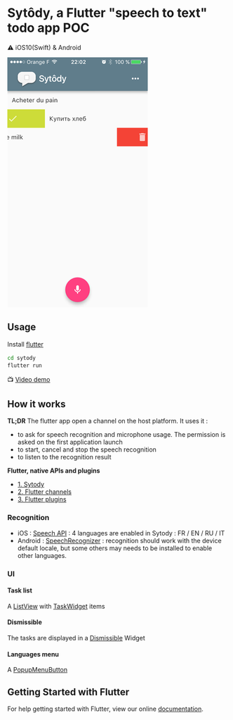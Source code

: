 # Sytôdy, a Flutter "speech to text" todo app POC



:warning: iOS10(Swift) & Android

[![screenshot](screenshot.png)](https://youtu.be/7MGuNZfgGWw)

## Usage

Install [flutter](http://flutter.io)

```bash
cd sytody
flutter run
```

:tv: [Video demo](https://youtu.be/7MGuNZfgGWw)

## How it works

**TL;DR** The flutter app open a channel on the host platform. It uses it :
 
 - to ask for speech recognition and microphone usage. The permission is asked on the first application launch 
 - to start, cancel and stop the speech recognition 
 - to listen to the recognition result
 
 **Flutter, native APIs and plugins**
 
- [1. Sytody](https://medium.com/@rxlabz/flutter-native-apis-and-plugins-1-3-3db651d79a7c)
- [2. Flutter channels](https://medium.com/@rxlabz/flutter-api-natives-et-plugins-2-3-27cbe7bb36ee)
- [3. Flutter plugins](https://hackernoon.com/flutter-native-apis-and-plugins-3-3-b84776fc8a7e)
 
### Recognition

- iOS : [Speech API](https://developer.apple.com/reference/speech) : 4 languages are enabled in Sytody : FR / EN / RU / IT
- Android : [SpeechRecognizer](https://developer.android.com/reference/android/speech/SpeechRecognizer.html) : recognition should work with the device default locale, but some others may needs to be installed to enable other languages.

### UI

#### Task list

A [ListView](https://docs.flutter.io/flutter/widgets/ListView-class.html) with [TaskWidget](https://github.com/rxlabz/sytody/blob/master/lib/task.dart) items

#### Dismissible

The tasks are displayed in a [Dismissible](https://docs.flutter.io/flutter/widgets/Dismissible-class.html) Widget

#### Languages menu

A [PopupMenuButton](https://docs.flutter.io/flutter/material/PopupMenuButton-class.html)  

## Getting Started with Flutter

For help getting started with Flutter, view our online
[documentation](http://flutter.io/).
